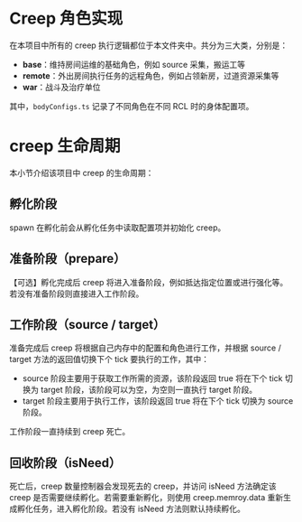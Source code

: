 # Creep 角色实现

在本项目中所有的 creep 执行逻辑都位于本文件夹中。共分为三大类，分别是：

- **base**：维持房间运维的基础角色，例如 source 采集，搬运工等
- **remote**：外出房间执行任务的远程角色，例如占领新房，过道资源采集等
- **war**：战斗及治疗单位

其中，`bodyConfigs.ts` 记录了不同角色在不同 RCL 时的身体配置项。

# creep 生命周期

本小节介绍该项目中 creep 的生命周期：

## 孵化阶段

spawn 在孵化前会从孵化任务中读取配置项并初始化 creep。

## 准备阶段（prepare）

【可选】孵化完成后 creep 将进入准备阶段，例如抵达指定位置或进行强化等。若没有准备阶段则直接进入工作阶段。

## 工作阶段（source / target）

准备完成后 creep 将根据自己内存中的配置和角色进行工作，并根据 source / target 方法的返回值切换下个 tick 要执行的工作，其中：

- source 阶段主要用于获取工作所需的资源，该阶段返回 true 将在下个 tick 切换为 target 阶段，该阶段可以为空，为空则一直执行 target 阶段。
- target 阶段主要用于执行工作，该阶段返回 true 将在下个 tick 切换为 source 阶段。

工作阶段一直持续到 creep 死亡。

## 回收阶段（isNeed）

死亡后，creep 数量控制器会发现死去的 creep，并访问 isNeed 方法确定该 creep 是否需要继续孵化。若需要重新孵化，则使用 creep.memroy.data 重新生成孵化任务，进入孵化阶段。若没有 isNeed 方法则默认持续孵化。
